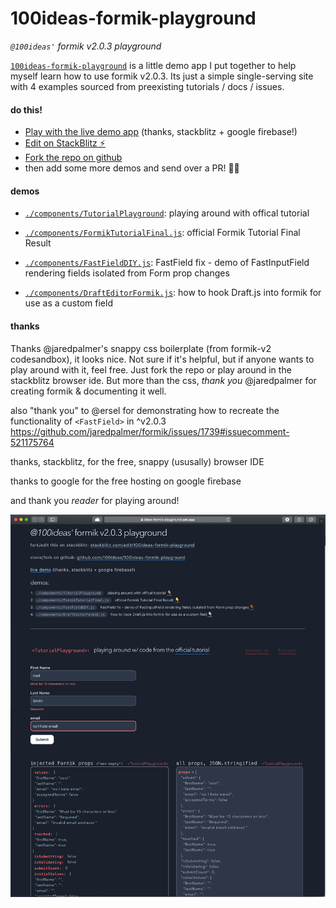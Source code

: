 # 100ideas-formik-playground
*`@100ideas'` formik v2.0.3 playground*

[`100ideas-formik-playground`](https://ideas-formik-playground.web.app) is a little demo app I put together to help myself learn how to use formik v2.0.3. Its just a simple single-serving site with 4 examples sourced from preexisting tutorials / docs / issues.

#### do this!
- [Play with the live demo app](https://ideas-formik-playground.web.app) (thanks, stackblitz + google firebase!)
- [Edit on StackBlitz ⚡️](https://stackblitz.com/edit/100ideas-formik-playground)
- [Fork the repo on github](https://github.com/100ideas/100ideas-formik-playground)
- then add some more demos and send over a PR! 👍🏻

#### demos

- [`./components/TutorialPlayground`](./components/TutorialPlayground`): playing around with offical tutorial

- [`./components/FormikTutorialFinal.js`](./components/FormikTutorialFinal.js): official Formik Tutorial Final Result

- [`./components/FastFieldDIY.js`](./components/FastFieldDIY.js): FastField fix - demo of FastInputField rendering fields isolated from Form prop changes

- [`./components/DraftEditorFormik.js`](./components/DraftEditorFormik.js): how to hook Draft.js into formik for use as a custom field

#### thanks

Thanks @jaredpalmer's snappy css boilerplate (from formik-v2 codesandbox), it looks nice. Not sure if it's helpful, but if anyone wants to play around with it, feel free. Just fork the repo or play around in the stackblitz browser ide. But more than the css, *thank you* @jaredpalmer for creating formik & documenting it well.

also "thank you" to @ersel for demonstrating how to recreate the functionality of `<FastField>` in ^v2.0.3 https://github.com/jaredpalmer/formik/issues/1739#issuecomment-521175764

thanks, stackblitz, for the free, snappy (ususally) browser IDE

thanks to google for the free hosting on google firebase

and thank you *reader* for playing around!

![2019-10-31_formik_playground_screenshot.png](./docs/2019-10-31_formik_playground_screenshot.png)
